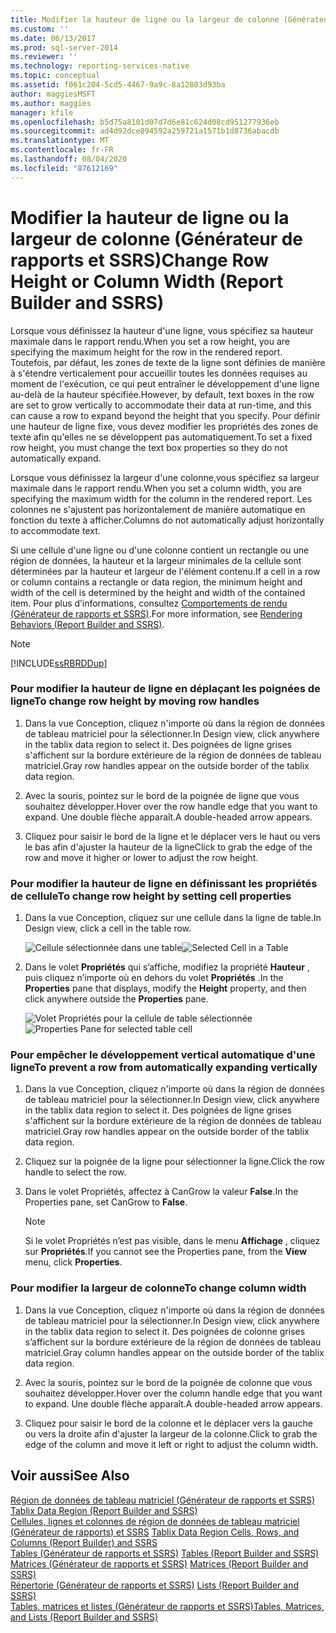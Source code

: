 ```yaml
---
title: Modifier la hauteur de ligne ou la largeur de colonne (Générateur de rapports et SSRS) | Microsoft Docs
ms.custom: ''
ms.date: 06/13/2017
ms.prod: sql-server-2014
ms.reviewer: ''
ms.technology: reporting-services-native
ms.topic: conceptual
ms.assetid: f061c204-5cd5-4467-9a9c-8a12803d93ba
author: maggiesMSFT
ms.author: maggies
manager: kfile
ms.openlocfilehash: b5d75a8101d07d7d6e81c624d08cd951277936eb
ms.sourcegitcommit: ad4d92dce894592a259721a1571b1d8736abacdb
ms.translationtype: MT
ms.contentlocale: fr-FR
ms.lasthandoff: 08/04/2020
ms.locfileid: "87612169"
---
```

# <a name="change-row-height-or-column-width-report-builder-and-ssrs"></a><span data-ttu-id="85571-102">Modifier la hauteur de ligne ou la largeur de colonne (Générateur de rapports et SSRS)</span><span class="sxs-lookup"><span data-stu-id="85571-102">Change Row Height or Column Width (Report Builder and SSRS)</span></span>
  <span data-ttu-id="85571-103">Lorsque vous définissez la hauteur d'une ligne, vous spécifiez sa hauteur maximale dans le rapport rendu.</span><span class="sxs-lookup"><span data-stu-id="85571-103">When you set a row height, you are specifying the maximum height for the row in the rendered report.</span></span> <span data-ttu-id="85571-104">Toutefois, par défaut, les zones de texte de la ligne sont définies de manière à s'étendre verticalement pour accueillir toutes les données requises au moment de l'exécution, ce qui peut entraîner le développement d'une ligne au-delà de la hauteur spécifiée.</span><span class="sxs-lookup"><span data-stu-id="85571-104">However, by default, text boxes in the row are set to grow vertically to accommodate their data at run-time, and this can cause a row to expand beyond the height that you specify.</span></span> <span data-ttu-id="85571-105">Pour définir une hauteur de ligne fixe, vous devez modifier les propriétés des zones de texte afin qu'elles ne se développent pas automatiquement.</span><span class="sxs-lookup"><span data-stu-id="85571-105">To set a fixed row height, you must change the text box properties so they do not automatically expand.</span></span>  
  
 <span data-ttu-id="85571-106">Lorsque vous définissez la largeur d'une colonne,vous spécifiez sa largeur maximale dans le rapport rendu.</span><span class="sxs-lookup"><span data-stu-id="85571-106">When you set a column width, you are specifying the maximum width for the column in the rendered report.</span></span> <span data-ttu-id="85571-107">Les colonnes ne s'ajustent pas horizontalement de manière automatique en fonction du texte à afficher.</span><span class="sxs-lookup"><span data-stu-id="85571-107">Columns do not automatically adjust horizontally to accommodate text.</span></span>  
  
 <span data-ttu-id="85571-108">Si une cellule d'une ligne ou d'une colonne contient un rectangle ou une région de données, la hauteur et la largeur minimales de la cellule sont déterminées par la hauteur et largeur de l'élément contenu.</span><span class="sxs-lookup"><span data-stu-id="85571-108">If a cell in a row or column contains a rectangle or data region, the minimum height and width of the cell is determined by the height and width of the contained item.</span></span> <span data-ttu-id="85571-109">Pour plus d’informations, consultez [Comportements de rendu &#40;Générateur de rapports et SSRS&#41;](rendering-behaviors-report-builder-and-ssrs.md).</span><span class="sxs-lookup"><span data-stu-id="85571-109">For more information, see [Rendering Behaviors &#40;Report Builder  and SSRS&#41;](rendering-behaviors-report-builder-and-ssrs.md).</span></span>  
  
> [!NOTE]  
>  [!INCLUDE[ssRBRDDup](../../includes/ssrbrddup-md.md)]  
  
### <a name="to-change-row-height-by-moving-row-handles"></a><span data-ttu-id="85571-110">Pour modifier la hauteur de ligne en déplaçant les poignées de ligne</span><span class="sxs-lookup"><span data-stu-id="85571-110">To change row height by moving row handles</span></span>  
  
1.  <span data-ttu-id="85571-111">Dans la vue Conception, cliquez n'importe où dans la région de données de tableau matriciel pour la sélectionner.</span><span class="sxs-lookup"><span data-stu-id="85571-111">In Design view, click anywhere in the tablix data region to select it.</span></span> <span data-ttu-id="85571-112">Des poignées de ligne grises s'affichent sur la bordure extérieure de la région de données de tableau matriciel.</span><span class="sxs-lookup"><span data-stu-id="85571-112">Gray row handles appear on the outside border of the tablix data region.</span></span>  
  
2.  <span data-ttu-id="85571-113">Avec la souris, pointez sur le bord de la poignée de ligne que vous souhaitez développer.</span><span class="sxs-lookup"><span data-stu-id="85571-113">Hover over the row handle edge that you want to expand.</span></span> <span data-ttu-id="85571-114">Une double flèche apparaît.</span><span class="sxs-lookup"><span data-stu-id="85571-114">A double-headed arrow appears.</span></span>  
  
3.  <span data-ttu-id="85571-115">Cliquez pour saisir le bord de la ligne et le déplacer vers le haut ou vers le bas afin d'ajuster la hauteur de la ligne</span><span class="sxs-lookup"><span data-stu-id="85571-115">Click to grab the edge of the row and move it higher or lower to adjust the row height.</span></span>  
  
### <a name="to-change-row-height-by-setting-cell-properties"></a><span data-ttu-id="85571-116">Pour modifier la hauteur de ligne en définissant les propriétés de cellule</span><span class="sxs-lookup"><span data-stu-id="85571-116">To change row height by setting cell properties</span></span>  
  
1.  <span data-ttu-id="85571-117">Dans la vue Conception, cliquez sur une cellule dans la ligne de table.</span><span class="sxs-lookup"><span data-stu-id="85571-117">In Design view, click a cell in the table row.</span></span>  
  
     <span data-ttu-id="85571-118">![Cellule sélectionnée dans une table](../media/table-selectcell.png "Cellule sélectionnée dans une table")</span><span class="sxs-lookup"><span data-stu-id="85571-118">![Selected Cell in a Table](../media/table-selectcell.png "Selected Cell in a Table")</span></span>  
  
2.  <span data-ttu-id="85571-119">Dans le volet **Propriétés** qui s’affiche, modifiez la propriété **Hauteur** , puis cliquez n’importe où en dehors du volet **Propriétés** .</span><span class="sxs-lookup"><span data-stu-id="85571-119">In the **Properties** pane that displays, modify the **Height** property, and then click anywhere outside the **Properties** pane.</span></span>  
  
     <span data-ttu-id="85571-120">![Volet Propriétés pour la cellule de table sélectionnée](../media/cell-propertiespane.png "Volet Propriétés pour la cellule de table sélectionnée")</span><span class="sxs-lookup"><span data-stu-id="85571-120">![Properties Pane for selected table cell](../media/cell-propertiespane.png "Properties Pane for selected table cell")</span></span>  
  
### <a name="to-prevent-a-row-from-automatically-expanding-vertically"></a><span data-ttu-id="85571-121">Pour empêcher le développement vertical automatique d'une ligne</span><span class="sxs-lookup"><span data-stu-id="85571-121">To prevent a row from automatically expanding vertically</span></span>  
  
1.  <span data-ttu-id="85571-122">Dans la vue Conception, cliquez n'importe où dans la région de données de tableau matriciel pour la sélectionner.</span><span class="sxs-lookup"><span data-stu-id="85571-122">In Design view, click anywhere in the tablix data region to select it.</span></span> <span data-ttu-id="85571-123">Des poignées de ligne grises s'affichent sur la bordure extérieure de la région de données de tableau matriciel.</span><span class="sxs-lookup"><span data-stu-id="85571-123">Gray row handles appear on the outside border of the tablix data region.</span></span>  
  
2.  <span data-ttu-id="85571-124">Cliquez sur la poignée de la ligne pour sélectionner la ligne.</span><span class="sxs-lookup"><span data-stu-id="85571-124">Click the row handle to select the row.</span></span>  
  
3.  <span data-ttu-id="85571-125">Dans le volet Propriétés, affectez à CanGrow la valeur **False**.</span><span class="sxs-lookup"><span data-stu-id="85571-125">In the Properties pane, set CanGrow to **False**.</span></span>  
  
    > [!NOTE]  
    >  <span data-ttu-id="85571-126">Si le volet Propriétés n’est pas visible, dans le menu **Affichage** , cliquez sur **Propriétés**.</span><span class="sxs-lookup"><span data-stu-id="85571-126">If you cannot see the Properties pane, from the **View** menu, click **Properties**.</span></span>  
  
### <a name="to-change-column-width"></a><span data-ttu-id="85571-127">Pour modifier la largeur de colonne</span><span class="sxs-lookup"><span data-stu-id="85571-127">To change column width</span></span>  
  
1.  <span data-ttu-id="85571-128">Dans la vue Conception, cliquez n'importe où dans la région de données de tableau matriciel pour la sélectionner.</span><span class="sxs-lookup"><span data-stu-id="85571-128">In Design view, click anywhere in the tablix data region to select it.</span></span> <span data-ttu-id="85571-129">Des poignées de colonne grises s’affichent sur la bordure extérieure de la région de données de tableau matriciel.</span><span class="sxs-lookup"><span data-stu-id="85571-129">Gray column handles appear on the outside border of the tablix data region.</span></span>  
  
2.  <span data-ttu-id="85571-130">Avec la souris, pointez sur le bord de la poignée de colonne que vous souhaitez développer.</span><span class="sxs-lookup"><span data-stu-id="85571-130">Hover over the column handle edge that you want to expand.</span></span> <span data-ttu-id="85571-131">Une double flèche apparaît.</span><span class="sxs-lookup"><span data-stu-id="85571-131">A double-headed arrow appears.</span></span>  
  
3.  <span data-ttu-id="85571-132">Cliquez pour saisir le bord de la colonne et le déplacer vers la gauche ou vers la droite afin d'ajuster la largeur de la colonne.</span><span class="sxs-lookup"><span data-stu-id="85571-132">Click to grab the edge of the column and move it left or right to adjust the column width.</span></span>  
  
## <a name="see-also"></a><span data-ttu-id="85571-133">Voir aussi</span><span class="sxs-lookup"><span data-stu-id="85571-133">See Also</span></span>  
 <span data-ttu-id="85571-134">[Région de données de tableau matriciel &#40;Générateur de rapports et SSRS&#41;](../tablix-data-region-report-builder-and-ssrs.md) </span><span class="sxs-lookup"><span data-stu-id="85571-134">[Tablix Data Region &#40;Report Builder and SSRS&#41;](../tablix-data-region-report-builder-and-ssrs.md) </span></span>  
 <span data-ttu-id="85571-135">[Cellules, lignes et colonnes de région de données de tableau matriciel &#40;Générateur de rapports&#41; et SSRS](tablix-data-region-cells-rows-and-columns-report-builder-and-ssrs.md) </span><span class="sxs-lookup"><span data-stu-id="85571-135">[Tablix Data Region Cells, Rows, and Columns &#40;Report Builder&#41; and SSRS](tablix-data-region-cells-rows-and-columns-report-builder-and-ssrs.md) </span></span>  
 <span data-ttu-id="85571-136">[Tables &#40;Générateur de rapports et SSRS&#41;](tables-report-builder-and-ssrs.md) </span><span class="sxs-lookup"><span data-stu-id="85571-136">[Tables &#40;Report Builder  and SSRS&#41;](tables-report-builder-and-ssrs.md) </span></span>  
 <span data-ttu-id="85571-137">[Matrices &#40;Générateur de rapports et SSRS&#41;](create-a-matrix-report-builder-and-ssrs.md) </span><span class="sxs-lookup"><span data-stu-id="85571-137">[Matrices &#40;Report Builder and SSRS&#41;](create-a-matrix-report-builder-and-ssrs.md) </span></span>  
 <span data-ttu-id="85571-138">[Répertorie &#40;Générateur de rapports et SSRS&#41;](create-invoices-and-forms-with-lists-report-builder-and-ssrs.md) </span><span class="sxs-lookup"><span data-stu-id="85571-138">[Lists &#40;Report Builder and SSRS&#41;](create-invoices-and-forms-with-lists-report-builder-and-ssrs.md) </span></span>  
 [<span data-ttu-id="85571-139">Tables, matrices et listes &#40;Générateur de rapports et SSRS&#41;</span><span class="sxs-lookup"><span data-stu-id="85571-139">Tables, Matrices, and Lists &#40;Report Builder and SSRS&#41;</span></span>](tables-matrices-and-lists-report-builder-and-ssrs.md)  
  
  

